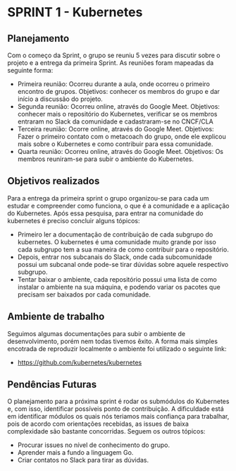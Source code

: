# SPRINT 1 - Kubernetes
## Planejamento
Com o começo da Sprint, o grupo se reuniu 5 vezes para discutir sobre o projeto e a entrega da primeira Sprint. As reuniões foram mapeadas da seguinte forma:

- Primeira reunião: Ocorreu durante a aula, onde ocorreu o primeiro encontro de grupos. Objetivos: conhecer os membros do grupo e dar início a discussão do projeto.
- Segunda reunião: Ocorreu online, através do Google Meet. Objetivos: conhecer mais o repositório do Kubernetes, verificar se os membros entraram no Slack da comunidade e cadastraram-se no CNCF/CLA
- Terceira reunião: Ocorre online, através do Google Meet. Objetivos: Fazer o primeiro contato com o metacoach do grupo, onde ele explicou mais sobre o Kubernetes e como contribuir para essa comunidade.
- Quarta reunião: Ocorreu online, através do Google Meet. Objetivos: Os membros reuniram-se para subir o ambiente do Kubernetes.

## Objetivos realizados
Para a entrega da primeira sprint o grupo organizou-se para cada um estudar e compreender como funciona, o que é a comunidade e a aplicação do Kubernetes. Após essa pesquisa, para entrar na comunidade do kubernetes é preciso concluir alguns tópicos:
 
- Primeiro ler a documentação de contribuição de cada subgrupo do kubernetes. O kubernetes é uma comunidade muito grande por isso cada subgrupo tem a sua maneira de como contribuir para o repositório. 
- Depois, entrar nos subcanais do Slack, onde cada subcomunidade possui um subcanal onde pode-se tirar dúvidas sobre aquele respectivo subgrupo.
- Tentar baixar o ambiente, cada repositório possui uma lista de como instalar o ambiente na sua máquina, e podendo variar os pacotes que precisam ser baixados por cada comunidade.

## Ambiente de trabalho
Seguimos algumas documentações para subir o ambiente de desenvolvimento, porém nem todas tivemos êxito. 
A forma mais simples encotrada de reproduzir localmente o ambiente foi utilizado o seguinte link:

- https://github.com/kubernetes/kubernetes

## Pendências Futuras
O planejamento para a próxima sprint é rodar os submódulos do Kubernetes e, com isso, identificar possíveis ponto de 
contribuição. A dificuldade está em identificar módulos os quais nós teriamos mais confiança para trabalhar, pois de 
acordo com orientações recebidas, as issues de baixa complexidade são bastante concorridas. Seguem os outros tópicos:

* Procurar issues no nível de conhecimento do grupo.
* Aprender mais a fundo a linguagem Go.
* Criar contatos no Slack para tirar as dúvidas.
